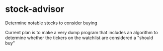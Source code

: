 # stock-advisor
Determine notable stocks to consider buying

Current plan is to make a very dump program that includes an algorithm to determine whether the tickers on the watchlist are considered a "should buy"
